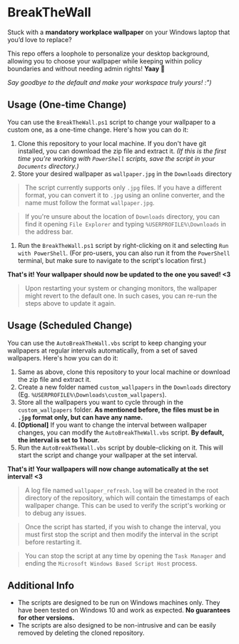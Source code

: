 # BreakTheWall
Stuck with a **mandatory workplace wallpaper** on your Windows laptop that you’d love to replace?

This repo offers a loophole to personalize your desktop background, allowing you to choose your wallpaper while keeping within policy boundaries and without needing admin rights! **Yaay 🎉**

*Say goodbye to the default and make your workspace truly yours! :")*

## Usage (One-time Change)
You can use the `BreakTheWall.ps1` script to change your wallpaper to a custom one, as a one-time change. Here's how you can do it:
1. Clone this repository to your local machine. If you don't have git installed, you can download the zip file and extract it. *(If this is the first time you're working with `PowerShell` scripts, save the script in your `Documents` directory.)*
1. Store your desired wallpaper as `wallpaper.jpg` in the `Downloads` directory
> The script currently supports only `.jpg` files. If you have a different format, you can convert it to `.jpg` using an online converter, and the name must follow the format `wallpaper.jpg`.

> If you're unsure about the location of `Downloads` directory, you can find it opening `File Explorer` and typing `%USERPROFILE%\Downloads` in the address bar.
1. Run the `BreakTheWall.ps1` script by right-clicking on it and selecting `Run with PowerShell`. (For pro-users, you can also run it from the `PowerShell` terminal, but make sure to navigate to the script's location first.)

**That's it! Your wallpaper should now be updated to the one you saved! <3**
> Upon restarting your system or changing monitors, the wallpaper might revert to the default one. In such cases, you can re-run the steps above to update it again.

## Usage (Scheduled Change)
You can use the `AutoBreakTheWall.vbs` script to keep changing your wallpapers at regular intervals automatically, from a set of saved wallpapers. Here's how you can do it:
1. Same as above, clone this repository to your local machine or download the zip file and extract it.
1. Create a new folder named `custom_wallpapers` in the `Downloads` directory (Eg. `%USERPROFILE%\Downloads\custom_wallpapers`).
1. Store all the wallpapers you want to cycle through in the `custom_wallpapers` folder. **As mentioned before, the files must be in `.jpg` format only, but can have any name.**
1. **[Optional]** If you want to change the interval between wallpaper changes, you can modify the `AutoBreakTheWall.vbs` script. **By default, the interval is set to 1 hour.**
1. Run the `AutoBreakTheWall.vbs` script by double-clicking on it. This will start the script and change your wallpaper at the set interval.

**That's it! Your wallpapers will now change automatically at the set interval! <3**
> A log file named `wallpaper_refresh.log` will be created in the root directory of the repository, which will contain the timestamps of each wallpaper change. This can be used to verify the script's working or to debug any issues.

> Once the script has started, if you wish to change the interval, you must first stop the script and then modify the interval in the script before restarting it.

> You can stop the script at any time by opening the `Task Manager` and ending the `Microsoft Windows Based Script Host` process.



## Additional Info
- The scripts are designed to be run on Windows machines only. They have been tested on Windows 10 and work as expected. **No guarantees for other versions.**
- The scripts are also designed to be non-intrusive and can be easily removed by deleting the cloned repository.

